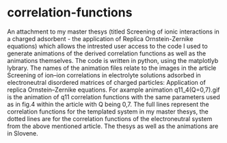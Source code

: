 # correlation-functions
An attachment to my master thesys (titled Screening of ionic interactions in a charged adsorbent - the application of Replica Ornstein-Zernike equations)
which allows the intrested user access to the code I used to generate animations of the derived correlation functions 
as well as the animations themselves. The code is written in python, using the matplotlyb lybrary.
The names of the animation files relate to the images in the article Screening of ion–ion correlations in electrolyte solutions adsorbed
in electroneutral disordered matrices of charged particles: Application of replica Ornstein–Zernike equations. For axample animation q11_4(Q=0,7).gif 
is the animation of q11 correlation functions with the same parameters used as in fig.4 within the article with Q being 0,7. 
The full lines represent the correlation functions for the templated system in my master thesys, the dotted lines are for the correlation functions 
of the electroneutral system from the above mentioned article. The thesys as well as the animations are in Slovene.
